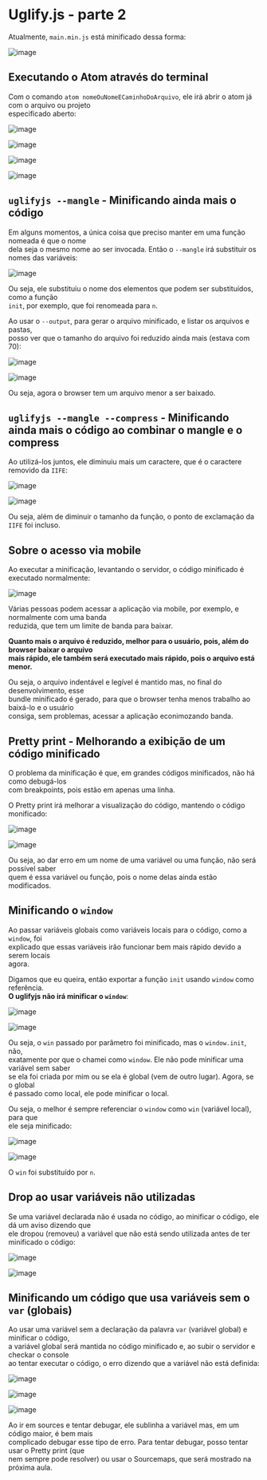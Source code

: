 # Uglify.js - parte 2 

Atualmente, `main.min.js` está minificado dessa forma:  

![image](https://user-images.githubusercontent.com/29297788/33606368-6386bb70-d9a4-11e7-932f-64fb178f454c.png)

## Executando o Atom através do terminal  
Com o comando `atom nomeOuNomeECaminhoDoArquivo`, ele irá abrir o atom já com o arquivo ou projeto  
especificado aberto:  

![image](https://user-images.githubusercontent.com/29297788/33608301-4b6bc2f4-d9ab-11e7-8504-e1c3559ef3a0.png)

![image](https://user-images.githubusercontent.com/29297788/33608313-5089d780-d9ab-11e7-8b54-a96dd80c90d2.png)

![image](https://user-images.githubusercontent.com/29297788/33608397-8e3a083e-d9ab-11e7-9080-f5d712e8443b.png)

![image](https://user-images.githubusercontent.com/29297788/33608407-9148c02e-d9ab-11e7-8b40-4de513b4ae02.png)

## `uglifyjs --mangle` - Minificando ainda mais o código  
Em alguns momentos, a única coisa que preciso manter em uma função nomeada é que o nome  
dela seja o mesmo nome ao ser invocada. Então o `--mangle` irá substituir os nomes das variáveis:  

![image](https://user-images.githubusercontent.com/29297788/33606539-f254bfbe-d9a4-11e7-92cf-a07d816d7fd6.png)

Ou seja, ele substituiu o nome dos elementos que podem ser substituídos, como a função  
`init`, por exemplo, que foi renomeada para `n`.  

Ao usar o `--output`, para gerar o arquivo minificado, e listar os arquivos e pastas,  
posso ver que o tamanho do arquivo foi reduzido ainda mais (estava com 70):  

![image](https://user-images.githubusercontent.com/29297788/33606693-7a7459f4-d9a5-11e7-830b-0f5eb875cab0.png)

![image](https://user-images.githubusercontent.com/29297788/33606715-89bae89c-d9a5-11e7-98a3-2830e08d2a19.png)

Ou seja, agora o browser tem um arquivo menor a ser baixado.  

## `uglifyjs --mangle --compress` - Minificando ainda mais o código ao combinar o mangle e o compress  
Ao utilizá-los juntos, ele diminuiu mais um caractere, que é o caractere removido da `IIFE`:  

![image](https://user-images.githubusercontent.com/29297788/33606829-0de67730-d9a6-11e7-9abe-f8cfefbf4662.png)

![image](https://user-images.githubusercontent.com/29297788/33606878-369e18c2-d9a6-11e7-9004-3fbb31e36b30.png)

Ou seja, além de diminuir o tamanho da função, o ponto de exclamação da `IIFE` foi incluso.  

## Sobre o acesso via mobile  
Ao executar a minificação, levantando o servidor, o código minificado é executado normalmente:  

![image](https://user-images.githubusercontent.com/29297788/33606982-87b501bc-d9a6-11e7-8baa-598fd65aebc1.png)

Várias pessoas podem acessar a aplicação via mobile, por exemplo, e normalmente com uma banda  
reduzida, que tem um limite de banda para baixar.  

**Quanto mais o arquivo é reduzido, melhor para o usuário, pois, além do browser baixar o arquivo  
mais rápido, ele também será executado mais rápido, pois o arquivo está menor.**  

Ou seja, o arquivo indentável e legível é mantido mas, no final do desenvolvimento, esse  
bundle minificado é gerado, para que o browser tenha menos trabalho ao baixá-lo e o usuário  
consiga, sem problemas, acessar a aplicação econimozando banda.  

## Pretty print - Melhorando a exibição de um código minificado  
O problema da minificação é que, em grandes códigos minificados, não há como debugá-los  
com breakpoints, pois estão em apenas uma linha.  

O Pretty print irá melhorar a visualização do código, mantendo o código monificado:  

![image](https://user-images.githubusercontent.com/29297788/33607270-b0a43dd0-d9a7-11e7-946b-7c3e601b571f.png)

![image](https://user-images.githubusercontent.com/29297788/33607315-dd5e7886-d9a7-11e7-898f-adfc0955a9c0.png)

Ou seja, ao dar erro em um nome de uma variável ou uma função, não será possível saber  
quem é essa variável ou função, pois o nome delas ainda estão modificados.  

## Minificando o `window` 
Ao passar variáveis globais como variáveis locais para o código, como a `window`, foi  
explicado que essas variáveis irão funcionar bem mais rápido devido a serem locais  
agora.  

Digamos que eu queira, então exportar a função `init` usando `window` como referência.  
**O uglifyjs não irá minificar o `window`**:  

![image](https://user-images.githubusercontent.com/29297788/33607501-78b43280-d9a8-11e7-9ffa-50df8d4e58e3.png)

![image](https://user-images.githubusercontent.com/29297788/33607544-a72fa234-d9a8-11e7-9c4d-6f83e685a41c.png)

Ou seja, o `win` passado por parâmetro foi minificado, mas o `window.init`, não,  
exatamente por que o chamei como `window`. Ele não pode minificar uma variável sem saber  
se ela foi criada por mim ou se ela é global (vem de outro lugar). Agora, se o global  
é passado como local, ele pode minificar o local.  

Ou seja, o melhor é sempre referenciar o `window` como `win` (variável local), para que  
ele seja minificado:  

![image](https://user-images.githubusercontent.com/29297788/33607633-f07403cc-d9a8-11e7-8731-026891341cb2.png)

![image](https://user-images.githubusercontent.com/29297788/33607730-29998276-d9a9-11e7-83d1-d97dd0b83492.png)

O `win` foi substituído por `n`.  

## Drop ao usar variáveis não utilizadas 
Se uma variável declarada não é usada no código, ao minificar o código, ele dá um aviso dizendo que  
ele dropou (removeu) a variável que não está sendo utilizada antes de ter minificado o código:  

![image](https://user-images.githubusercontent.com/29297788/33607937-d6200f24-d9a9-11e7-8da1-92e56abe1fc4.png)

![image](https://user-images.githubusercontent.com/29297788/33608040-496166d6-d9aa-11e7-8ccc-209da2cfa202.png)

## Minificando um código que usa variáveis sem o `var` (globais) 
Ao usar uma variável sem a declaração da palavra `var` (variável global) e minificar o código,  
a variável global será mantida no código minificado e, ao subir o servidor e checkar o console  
ao tentar executar o código, o erro dizendo que a variável não está definida:  

![image](https://user-images.githubusercontent.com/29297788/33608492-d1a32e0c-d9ab-11e7-83b0-32ec3f5485a9.png)

![image](https://user-images.githubusercontent.com/29297788/33608552-08790c62-d9ac-11e7-85f7-1db56c1a4e22.png)

![image](https://user-images.githubusercontent.com/29297788/33608601-319a9f84-d9ac-11e7-9b6b-0bc135e32500.png)

Ao ir em sources e tentar debugar, ele sublinha a variável mas, em um código maior, é bem mais  
complicado debugar esse tipo de erro. Para tentar debugar, posso tentar usar o Pretty print (que  
nem sempre pode resolver) ou usar o Sourcemaps, que será mostrado na próxima aula.

